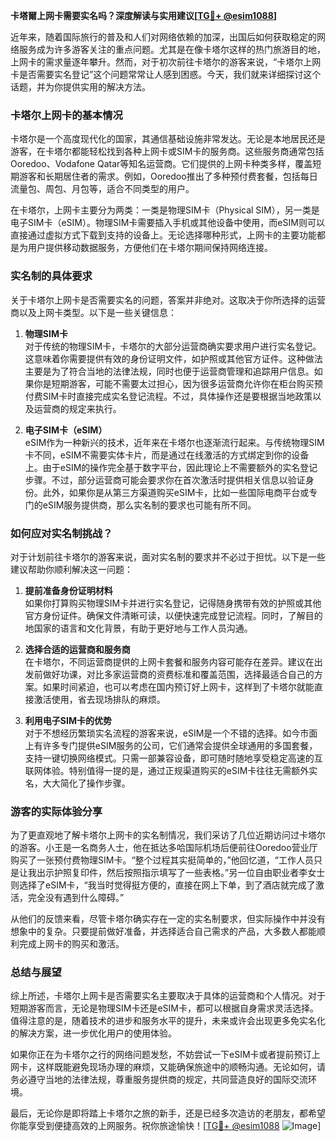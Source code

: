 **卡塔爾上网卡需要实名吗？深度解读与实用建议[[TG💪+ @esim1088](https://t.me/s/esim1088)]**

近年来，随着国际旅行的普及和人们对网络依赖的加深，出国后如何获取稳定的网络服务成为许多游客关注的重点问题。尤其是在像卡塔尔这样的热门旅游目的地，上网卡的需求量逐年攀升。然而，对于初次前往卡塔尔的游客来说，“卡塔尔上网卡是否需要实名登记”这个问题常常让人感到困惑。今天，我们就来详细探讨这个话题，并为你提供实用的解决方法。

### 卡塔尔上网卡的基本情况

卡塔尔是一个高度现代化的国家，其通信基础设施非常发达。无论是本地居民还是游客，在卡塔尔都能轻松找到各种上网卡或SIM卡的服务商。这些服务商通常包括Ooredoo、Vodafone Qatar等知名运营商。它们提供的上网卡种类多样，覆盖短期游客和长期居住者的需求。例如，Ooredoo推出了多种预付费套餐，包括每日流量包、周包、月包等，适合不同类型的用户。

在卡塔尔，上网卡主要分为两类：一类是物理SIM卡（Physical SIM），另一类是电子SIM卡（eSIM）。物理SIM卡需要插入手机或其他设备中使用，而eSIM则可以直接通过虚拟方式下载到支持的设备上。无论选择哪种形式，上网卡的主要功能都是为用户提供移动数据服务，方便他们在卡塔尔期间保持网络连接。

### 实名制的具体要求

关于卡塔尔上网卡是否需要实名的问题，答案并非绝对。这取决于你所选择的运营商以及上网卡类型。以下是一些关键信息：

1. **物理SIM卡**  
   对于传统的物理SIM卡，卡塔尔的大部分运营商确实要求用户进行实名登记。这意味着你需要提供有效的身份证明文件，如护照或其他官方证件。这种做法主要是为了符合当地的法律法规，同时也便于运营商管理和追踪用户信息。如果你是短期游客，可能不需要太过担心，因为很多运营商允许你在柜台购买预付费SIM卡时直接完成实名登记流程。不过，具体操作还是要根据当地政策以及运营商的规定来执行。

2. **电子SIM卡（eSIM）**  
   eSIM作为一种新兴的技术，近年来在卡塔尔也逐渐流行起来。与传统物理SIM卡不同，eSIM不需要实体卡片，而是通过在线激活的方式绑定到你的设备上。由于eSIM的操作完全基于数字平台，因此理论上不需要额外的实名登记步骤。不过，部分运营商可能会要求你在首次激活时提供相关信息以验证身份。此外，如果你是从第三方渠道购买eSIM卡，比如一些国际电商平台或专门的eSIM服务提供商，那么实名制的要求也可能有所不同。

### 如何应对实名制挑战？

对于计划前往卡塔尔的游客来说，面对实名制的要求并不必过于担忧。以下是一些建议帮助你顺利解决这一问题：

1. **提前准备身份证明材料**  
   如果你打算购买物理SIM卡并进行实名登记，记得随身携带有效的护照或其他官方身份证件。确保文件清晰可读，以便快速完成登记流程。同时，了解目的地国家的语言和文化背景，有助于更好地与工作人员沟通。

2. **选择合适的运营商和服务商**  
   在卡塔尔，不同运营商提供的上网卡套餐和服务内容可能存在差异。建议在出发前做好功课，对比多家运营商的资费标准和覆盖范围，选择最适合自己的方案。如果时间紧迫，也可以考虑在国内预订好上网卡，这样到了卡塔尔就能直接激活使用，省去现场排队的麻烦。

3. **利用电子SIM卡的优势**  
   对于不想经历繁琐实名流程的游客来说，eSIM是一个不错的选择。如今市面上有许多专门提供eSIM服务的公司，它们通常会提供全球通用的多国套餐，支持一键切换网络模式。只需一部兼容设备，即可随时随地享受稳定高速的互联网体验。特别值得一提的是，通过正规渠道购买的eSIM卡往往无需额外实名，大大简化了操作步骤。

### 游客的实际体验分享

为了更直观地了解卡塔尔上网卡的实名制情况，我们采访了几位近期访问过卡塔尔的游客。小王是一名商务人士，他在抵达多哈国际机场后便前往Ooredoo营业厅购买了一张预付费物理SIM卡。“整个过程其实挺简单的，”他回忆道，“工作人员只是让我出示护照复印件，然后按照指示填写了一些表格。”另一位自由职业者李女士则选择了eSIM卡，“我当时觉得挺方便的，直接在网上下单，到了酒店就完成了激活，完全没有遇到什么障碍。”

从他们的反馈来看，尽管卡塔尔确实存在一定的实名制要求，但实际操作中并没有想象中的复杂。只要提前做好准备，并选择适合自己需求的产品，大多数人都能顺利完成上网卡的购买和激活。

### 总结与展望

综上所述，卡塔尔上网卡是否需要实名主要取决于具体的运营商和个人情况。对于短期游客而言，无论是物理SIM卡还是eSIM卡，都可以根据自身需求灵活选择。值得注意的是，随着技术的进步和服务水平的提升，未来或许会出现更多免实名化的解决方案，进一步优化用户的使用体验。

如果你正在为卡塔尔之行的网络问题发愁，不妨尝试一下eSIM卡或者提前预订上网卡，这样既能避免现场办理的麻烦，又能确保旅途中的顺畅沟通。无论如何，请务必遵守当地的法律法规，尊重服务提供商的规定，共同营造良好的国际交流环境。

最后，无论你是即将踏上卡塔尔之旅的新手，还是已经多次造访的老朋友，都希望你能享受到便捷高效的上网服务。祝你旅途愉快！[[TG💪+ @esim1088](https://t.me/s/esim1088) ![Image](https://i.postimg.cc/4NQfJmqS/Snipaste-2025-05-13-00-14-12.png)]